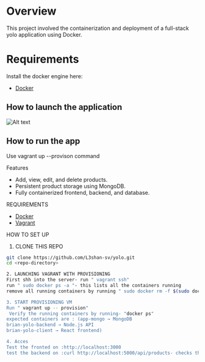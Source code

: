# Overview
This project involved the containerization and deployment of a full-stack yolo application using Docker.


# Requirements
Install the docker engine here:
- [Docker](https://docs.docker.com/engine/install/) 

## How to launch the application 


![Alt text](image.png)

## How to run the app
Use vagrant up --provison command

Features
- Add, view, edit, and delete products.
- Persistent product storage using MongoDB.
- Fully containerized frontend, backend, and database.

REQUIREMENTS
- [Docker](https://docs.docker.com/engine/install/)
- [Vagrant](https://www.vagrantup.com/)

HOW TO SET UP

1. CLONE THIS REPO
```bash
git clone https://github.com/L3shan-sv/yolo.git
cd <repo-directory>

2. LAUNCHING VAGRANT WITH PROVISIONING
First shh into the server- run " vagrant ssh"
run " sudo docker ps -a "- this lists all the containers running
remove all running containers by running " sudo docker rm -f $(sudo docker ps -aq)

3. START PROVISIONING VM
Run " vagrant up -- provision"
 Verify the running containers by running- "docker ps"
expected containers are : (app-mongo → MongoDB
brian-yolo-backend → Node.js API
brian-yolo-client → React frontend)

4. Acces
Test the fronted on :http://localhost:3000
test the backend on :curl http://localhost:5000/api/products- checks the items added through the frontend you should lots of items called leshan



